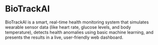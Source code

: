 # BioTrackAI
BioTrackAI is a smart, real-time health monitoring system that simulates wearable sensor data (like heart rate, glucose levels, and body temperature), detects health anomalies using basic machine learning, and presents the results in a live, user-friendly web dashboard.
